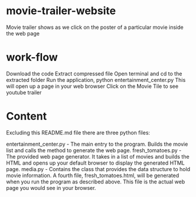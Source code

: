 # movie-trailer-website
Movie trailer shows as we click on the poster of a particular movie  inside the web page

# work-flow
Download the code
Extract compressed file
Open terminal and cd to the extracted folder
Run the application, python entertainment_center.py
This will open up a page in your web browser
Click on the Movie Tile to see youtube trailer

# Content 
Excluding this README.md file there are three python files:

entertainment_center.py - The main entry to the program. Builds the movie list and calls the method to generate the web page.
fresh_tomatoes.py - The provided web page generator. It takes in a list of movies and builds the HTML and opens up your default browser to display the generated HTML page.
media.py - Contains the class that provides the data structure to hold movie information.
A fourth file, fresh_tomatoes.html, will be generated when you run the program as described above. This file is the actual web page you would see in your browser.


